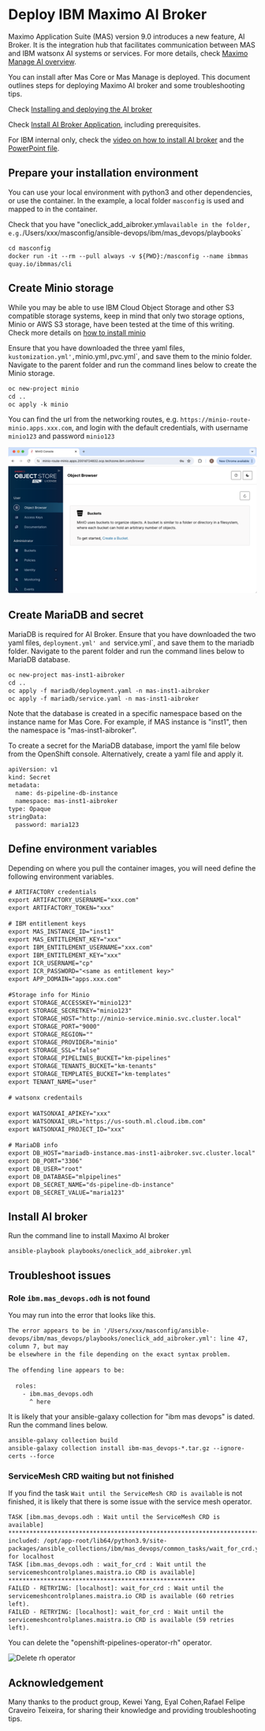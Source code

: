 # Deploy IBM Maximo AI Broker

Maximo Application Suite (MAS) version 9.0 introduces a new feature, AI Broker. It is the integration hub that facilitates communication between MAS and IBM watsonx AI systems or services. For more details, check [Maximo Manage AI overview](https://www.ibm.com/docs/en/mas-cd/maximo-manage/continuous-delivery?topic=watsonx-maximo-manage-ai-overview).

You can install after Mas Core or Mas Manage is deployed. This document outlines steps for deploying Maximo AI broker and some troubleshooting tips.

Check [Installing and deploying the AI broker](https://www.ibm.com/docs/en/mas-cd/maximo-manage/continuous-delivery?topic=setup-installing-deploying-ai-broker)

Check [Install AI Broker Application](https://ibm-mas.github.io/ansible-devops/playbooks/oneclick-aibroker/#prerequisites_3), including prerequisites.

For IBM internal only, check the [video on how to install AI broker](https://ibm.ent.box.com/file/1560875310399) and the [PowerPoint file](https://ibm.ent.box.com/file/1559413953086?s=2gevj2hurz48je3v6j9sm2kopg4xrur8&tc=collab-file-invite-treatment).

## Prepare your installation environment

You can use your local environment with python3 and other dependencies, or use the container. In the example, a local folder `masconfig` is used and mapped to in the container. 

Check that you have "oneclick_add_aibroker.yml` available in the folder, e.g. `/Users/xxx/masconfig/ansible-devops/ibm/mas_devops/playbooks`

```
cd masconfig
docker run -it --rm --pull always -v ${PWD}:/masconfig --name ibmmas quay.io/ibmmas/cli
```

## Create Minio storage

While you may be able to use IBM Cloud Object Storage and other S3 compatible storage systems, keep in mind that only two storage options, Minio or AWS S3 storage, have been tested at the time of this writing. Check more details on [how to install minio](https://min.io/docs/minio/kubernetes/openshift/operations/installation.html)

Ensure that you have downloaded the three yaml files, `kustomization.yml',`minio.yml`,`pvc.yml`, and save them to the minio folder. Navigate to the parent folder and run the command lines below to create the Minio storage. 

```
oc new-project minio
cd ..
oc apply -k minio
```

You can find the url from the networking routes, e.g. `https://minio-route-minio.apps.xxx.com`,  and login with the default credentials, with username `minio123` and password `minio123`

![Minio](media/minio.png)

## Create MariaDB and secret

MariaDB is required for AI Broker. Ensure that you have downloaded the two yaml files, `deployment.yml' and `service.yml`, and save them to the mariadb folder. Navigate to the parent folder and run the command lines below to MariaDB database.

```
oc new-project mas-inst1-aibroker
cd ..
oc apply -f mariadb/deployment.yaml -n mas-inst1-aibroker
oc apply -f mariadb/service.yaml -n mas-inst1-aibroker
```

Note that the database is created in a specific namespace based on the instance name for Mas Core. For example, if MAS instance is "inst1", then the namespace is "mas-inst1-aibroker".

To create a secret for the MariaDB database, import the yaml file below from the OpenShift console. Alternatively, create a yaml file and apply it.

```
apiVersion: v1
kind: Secret
metadata:
  name: ds-pipeline-db-instance
  namespace: mas-inst1-aibroker
type: Opaque
stringData:
  password: maria123
```

## Define environment variables

Depending on where you pull the container images, you will need define the following environment variables.

```
# ARTIFACTORY credentials
export ARTIFACTORY_USERNAME="xxx.com"
export ARTIFACTORY_TOKEN="xxx"

# IBM entitlement keys
export MAS_INSTANCE_ID="inst1" 
export MAS_ENTITLEMENT_KEY="xxx"
export IBM_ENTITLEMENT_USERNAME="xxx.com" 
export IBM_ENTITLEMENT_KEY="xxx"
export ICR_USERNAME="cp" 
export ICR_PASSWORD="<same as entitlement key>" 
export APP_DOMAIN="apps.xxx.com" 

#Storage info for Minio
export STORAGE_ACCESSKEY="minio123"
export STORAGE_SECRETKEY="minio123"
export STORAGE_HOST="http://minio-service.minio.svc.cluster.local"
export STORAGE_PORT="9000"
export STORAGE_REGION=""
export STORAGE_PROVIDER="minio"
export STORAGE_SSL="false"
export STORAGE_PIPELINES_BUCKET="km-pipelines"
export STORAGE_TENANTS_BUCKET="km-tenants"
export STORAGE_TEMPLATES_BUCKET="km-templates"
export TENANT_NAME="user"

# watsonx credentails

export WATSONXAI_APIKEY="xxx"
export WATSONXAI_URL="https://us-south.ml.cloud.ibm.com"
export WATSONXAI_PROJECT_ID="xxx"

# MariaDB info
export DB_HOST="mariadb-instance.mas-inst1-aibroker.svc.cluster.local"
export DB_PORT="3306"
export DB_USER="root"
export DB_DATABASE="mlpipelines"
export DB_SECRET_NAME="ds-pipeline-db-instance"
export DB_SECRET_VALUE="maria123"
```

## Install AI broker

Run the command line to install Maximo AI broker

```
ansible-playbook playbooks/oneclick_add_aibroker.yml
```

## Troubleshoot issues

### Role `ibm.mas_devops.odh` is not found

You may run into the error that looks like this.

```
The error appears to be in '/Users/xxx/masconfig/ansible-devops/ibm/mas_devops/playbooks/oneclick_add_aibroker.yml': line 47, column 7, but may
be elsewhere in the file depending on the exact syntax problem.

The offending line appears to be:

  roles:
    - ibm.mas_devops.odh
      ^ here
```

It is likely that your ansible-galaxy collection for "ibm mas devops" is dated. Run the command lines below.

```
ansible-galaxy collection build 
ansible-galaxy collection install ibm-mas_devops-*.tar.gz --ignore-certs --force
```

### ServiceMesh CRD waiting but not finished

If you find the task `Wait until the ServiceMesh CRD is available` is not finished, it is likely that there is some issue with the service mesh operator.

```
TASK [ibm.mas_devops.odh : Wait until the ServiceMesh CRD is available] ********************************************************************************************
included: /opt/app-root/lib64/python3.9/site-packages/ansible_collections/ibm/mas_devops/common_tasks/wait_for_crd.yml for localhost
TASK [ibm.mas_devops.odh : wait_for_crd : Wait until the servicemeshcontrolplanes.maistra.io CRD is available] *****************************************************
FAILED - RETRYING: [localhost]: wait_for_crd : Wait until the servicemeshcontrolplanes.maistra.io CRD is available (60 retries left).
FAILED - RETRYING: [localhost]: wait_for_crd : Wait until the servicemeshcontrolplanes.maistra.io CRD is available (59 retries left).
```

You can delete the "openshift-pipelines-operator-rh" operator.

![Delete rh operator](openshift-pipelines-operator-rh.png)

## Acknowledgement

Many thanks to the product group, Kewei Yang, Eyal Cohen,Rafael Felipe Craveiro Teixeira, for sharing their knowledge and providing troubleshooting tips.
